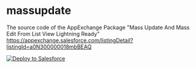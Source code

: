 # massupdate


The source code of the AppExchange Package "Mass Update And Mass Edit From List View Lightning Ready" https://appexchange.salesforce.com/listingDetail?listingId=a0N300000018mbBEAQ

<a href="https://githubsfdeploy.herokuapp.com?owner=junliu724515&repo=massupdate">
  <img alt="Deploy to Salesforce"
       src="https://raw.githubusercontent.com/afawcett/githubsfdeploy/master/src/main/webapp/resources/img/deploy.png">
</a>
